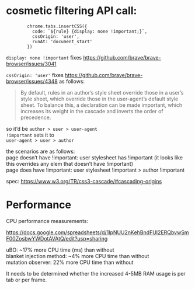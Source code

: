 
# cosmetic filtering API call:

```
        chrome.tabs.insertCSS({
          code: `${rule} {display: none !important;}`,
          cssOrigin: 'user',
          runAt: 'document_start'
        })
```


`display: none !important` fixes https://github.com/brave/brave-browser/issues/3041

`cssOrigin: 'user'` fixes https://github.com/brave/brave-browser/issues/4348 as follows: 


>By default, rules in an author’s style sheet override those in a user’s style sheet, which override those in the user-agent’s default style sheet. To balance this, a declaration can be made important, which increases its weight in the cascade and inverts the order of precedence.

so it’d be `author > user > user-agent`  
`!important` sets it to  
`user-agent > user > author`

the scenarios are as follows:  
page doesn’t have !important: user stylesheet has !important (it looks like this overrides any elem that doesn’t have !important)  
page does have !important: user stylesheet !important > author !important  

spec: https://www.w3.org/TR/css3-cascade/#cascading-origins


# Performance


CPU performance measurements:

https://docs.google.com/spreadsheets/d/1IpNUU2nKehBndFUI2ERQbvwSmF00ZosbwYWDotAVAtQ/edit?usp=sharing

uBO: ~17% more CPU time (ms) than without  
blanket injection method: ~4% more CPU time than without  
mutation observer: 22% more CPU time than without  

It needs to be determined whether the increased 4-5MB RAM usage is per tab or per frame.